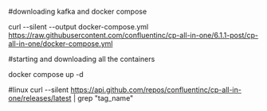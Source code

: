 #downloading kafka and docker compose



curl --silent --output docker-compose.yml https://raw.githubusercontent.com/confluentinc/cp-all-in-one/6.1.1-post/cp-all-in-one/docker-compose.yml



#starting and downloading all the containers



docker compose up -d

#linux
curl --silent https://api.github.com/repos/confluentinc/cp-all-in-one/releases/latest | grep "tag_name"

